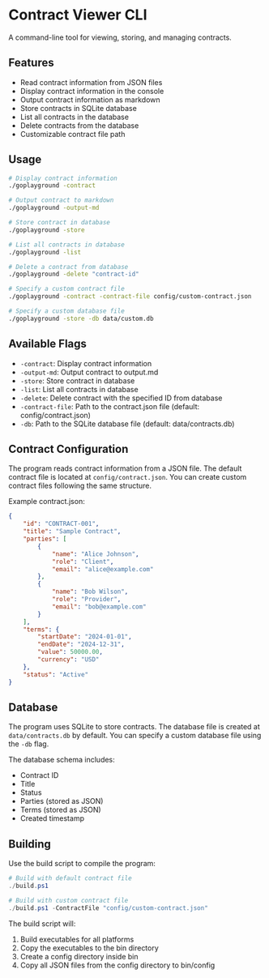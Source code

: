 # Contract Viewer CLI

A command-line tool for viewing, storing, and managing contracts.

## Features

- Read contract information from JSON files
- Display contract information in the console
- Output contract information as markdown
- Store contracts in SQLite database
- List all contracts in the database
- Delete contracts from the database
- Customizable contract file path

## Usage

```bash
# Display contract information
./goplayground -contract

# Output contract to markdown
./goplayground -output-md

# Store contract in database
./goplayground -store

# List all contracts in database
./goplayground -list

# Delete a contract from database
./goplayground -delete "contract-id"

# Specify a custom contract file
./goplayground -contract -contract-file config/custom-contract.json

# Specify a custom database file
./goplayground -store -db data/custom.db
```

## Available Flags

- `-contract`: Display contract information
- `-output-md`: Output contract to output.md
- `-store`: Store contract in database
- `-list`: List all contracts in database
- `-delete`: Delete contract with the specified ID from database
- `-contract-file`: Path to the contract.json file (default: config/contract.json)
- `-db`: Path to the SQLite database file (default: data/contracts.db)

## Contract Configuration

The program reads contract information from a JSON file. The default contract file is located at `config/contract.json`. You can create custom contract files following the same structure.

Example contract.json:
```json
{
    "id": "CONTRACT-001",
    "title": "Sample Contract",
    "parties": [
        {
            "name": "Alice Johnson",
            "role": "Client",
            "email": "alice@example.com"
        },
        {
            "name": "Bob Wilson",
            "role": "Provider",
            "email": "bob@example.com"
        }
    ],
    "terms": {
        "startDate": "2024-01-01",
        "endDate": "2024-12-31",
        "value": 50000.00,
        "currency": "USD"
    },
    "status": "Active"
}
```

## Database

The program uses SQLite to store contracts. The database file is created at `data/contracts.db` by default. You can specify a custom database file using the `-db` flag.

The database schema includes:
- Contract ID
- Title
- Status
- Parties (stored as JSON)
- Terms (stored as JSON)
- Created timestamp

## Building

Use the build script to compile the program:

```powershell
# Build with default contract file
./build.ps1

# Build with custom contract file
./build.ps1 -ContractFile "config/custom-contract.json"
```

The build script will:
1. Build executables for all platforms
2. Copy the executables to the bin directory
3. Create a config directory inside bin
4. Copy all JSON files from the config directory to bin/config 